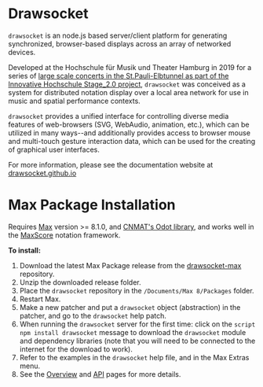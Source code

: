 
# Drawsocket

`drawsocket` is an node.js based server/client platform for generating synchronized, browser-based displays across an array of networked devices.

Developed at the Hochschule für Musik und Theater Hamburg in 2019 for a series of [large scale concerts in the St.Pauli-Elbtunnel as part of the Innovative Hochschule Stage_2.0 project](https://www.hfmt-hamburg.de/innovative-hochschule/zm4/symphonie-im-st-pauli-elbtunnel/?L=0), `drawsocket` was conceived as a system for distributed notation display over a local area network for use in music and spatial performance contexts.

`drawsocket` provides a unified interface for controlling diverse media features of web-browsers (SVG, WebAudio, animation, etc.), which can be utilized in many ways--and additionally provides access to browser mouse and multi-touch gesture interaction data, which can be used for the creating of graphical user interfaces.

For more information, please see the documentation website at [drawsocket.github.io](https://drawsocket.github.io/)

# Max Package Installation

Requires [Max](https://cycling74.com/) version >= 8.1.0, and [CNMAT's Odot library](https://github.com/CNMAT/CNMAT-odot/releases), and works well in the [MaxScore](http://www.computermusicnotation.com) notation framework.

__To install:__
1. Download the latest Max Package release from the [drawsocket-max](https://github.com/drawsocket/drawsocket-max) repository.
2. Unzip the downloaded release folder.
3. Place the `drawsocket` repository in the `/Documents/Max 8/Packages` folder.
4. Restart Max.
5. Make a new patcher and put a `drawsocket` object (abstraction) in the patcher, and go to the `drawsocket` help patch.
6. When running the `drawsocket` server for the first time: click on the `script npm install drawsocket` message to download the `drawsocket` module and dependency libraries (note that you will need to be connected to the internet for the download to work).
7. Refer to the examples in the `drawsocket` help file, and in the Max Extras menu.
8. See the [Overview](overview.html) and [API](api.html) pages for more details.

